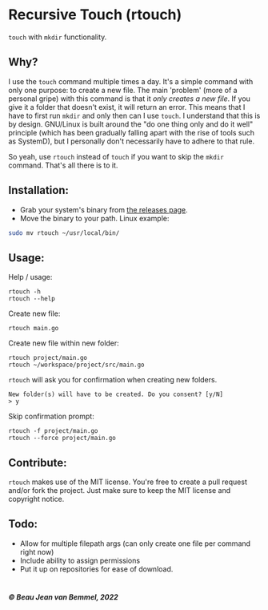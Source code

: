 # Recursive Touch (rtouch)
`touch` with `mkdir` functionality.

## Why?
I use the `touch` command multiple times a day. It's a simple command with only one purpose: to create a new file. The main 'problem' (more of a personal gripe) with this command is that it *only creates a new file*. If you give it a folder that doesn't exist, it will return an error. This means that I have to first run `mkdir` and only then can I use `touch`. I understand that this is by design. GNU/Linux is built around the "do one thing only and do it well" principle (which has been gradually falling apart with the rise of tools such as SystemD), but I personally don't necessarily have to adhere to that rule.<br>


So yeah, use `rtouch` instead of `touch` if you want to skip the `mkdir` command. That's all there is to it.

## Installation:
- Grab your system's binary from <a href="https://github.com/bjvanbemmel/rtouch/releases/latest">the releases page</a>.
- Move the binary to your path. Linux example:
```bash
sudo mv rtouch ~/usr/local/bin/
```

## Usage:
Help / usage:
```
rtouch -h
rtouch --help
```
Create new file:
```
rtouch main.go
```
Create new file within new folder:
```
rtouch project/main.go
rtouch ~/workspace/project/src/main.go
```
`rtouch` will ask you for confirmation when creating new folders.
```
New folder(s) will have to be created. Do you consent? [y/N]
> y
```
Skip confirmation prompt:
```
rtouch -f project/main.go
rtouch --force project/main.go
```

## Contribute:
`rtouch` makes use of the MIT license. You're free to create a pull request and/or fork the project. Just make sure to keep the MIT license and copyright notice.

## Todo:
- Allow for multiple filepath args (can only create one file per command right now)
- Include ability to assign permissions
- Put it up on repositories for ease of download.

#
##### &copy; Beau Jean van Bemmel, 2022
